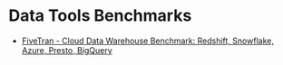 # Data Tools Benchmarks

- [FiveTran - Cloud Data Warehouse Benchmark: Redshift, Snowflake, Azure, Presto, BigQuery](https://fivetran.com/blog/warehouse-benchmark)
